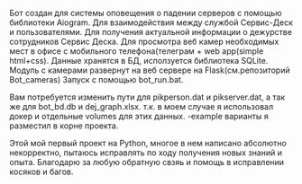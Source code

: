 Бот создан для системы оповещения о падении серверов с помощью библиотеки Aiogram.
Для взаимодействия между службой Сервис-Деск и пользователями. Для получения актуальной информации о дежурстве сотрудников Сервис Деска. Для просмотра веб камер необходимых мест в офисе с мобильного телефона(телеграм + web app(simple html+css). Данные хранятся в БД, исползуется библиотека SQLite. Модуль с камерами развернут на веб сервере на Flask(см.репозиторий Bot_cameras) Запуск с помощью bot_run.bat.

Вам потребуется изменить пути для pikperson.dat и pikserver.dat, а так же для bot_bd.db и dej_graph.xlsx. т.к. в моем случае я использовал докер и отдельные volumes для этих данных.
-example варианты я разместил в корне проекта. 



Этой мой первый проект на Python, многое в нем написано абсолютно некорректно, пытаюсь исправлять по ходу получения новых знаний и опыта. Благодарю за любую обратную свзяь и помощь в исправлении косяков и багов.
